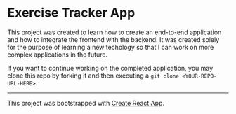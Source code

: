 # Exercise Tracker App

This project was created to learn how to create an end-to-end application and how to integrate the frontend with the backend. It was created solely for the purpose of learning a new techology so that I can work on more complex applications in the future. 

If you want to continue working on the completed application, you may clone this repo by forking it and then executing a `git clone <YOUR-REPO-URL-HERE>`.

---------------

This project was bootstrapped with [Create React App](https://github.com/facebook/create-react-app).
